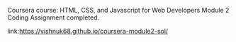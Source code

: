 Coursera course: HTML, CSS, and Javascript for Web Developers
Module 2 Coding Assignment completed.

link:https://vishnuk68.github.io/coursera-module2-sol/
